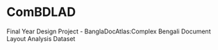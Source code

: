 # ComBDLAD
Final Year Design Project - BanglaDocAtlas:Complex Bengali Document Layout Analysis Dataset 
